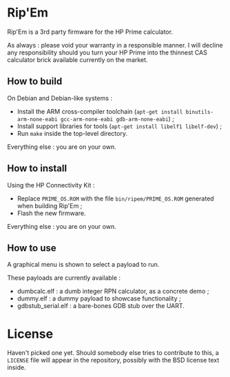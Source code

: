 # Rip'Em
Rip'Em is a 3rd party firmware for the HP Prime calculator.

As always : please void your warranty in a responsible manner. I will decline any responsibility should you turn your HP Prime into the thinnest CAS calculator brick available currently on the market.

## How to build
On Debian and Debian-like systems :
 * Install the ARM cross-compiler toolchain (`apt-get install binutils-arm-none-eabi gcc-arm-none-eabi gdb-arm-none-eabi`) ;
 * Install support libraries for tools (`apt-get install libelf1 libelf-dev`) ;
 * Run `make` inside the top-level directory.

Everything else : you are on your own.

## How to install
Using the HP Connectivity Kit :
 * Replace `PRIME_OS.ROM` with the file `bin/ripem/PRIME_OS.ROM` generated when building Rip'Em ;
 * Flash the new firmware.

Everything else : you are on your own.

## How to use

A graphical menu is shown to select a payload to run.

These payloads are currently available :
* dumbcalc.elf : a dumb integer RPN calculator, as a concrete demo ;
* dummy.elf : a dummy payload to showcase functionality ;
* gdbstub_serial.elf : a bare-bones GDB stub over the UART.

# License
Haven't picked one yet. Should somebody else tries to contribute to this, a `LICENSE` file will appear in the repository, possibly with the BSD license text inside.

